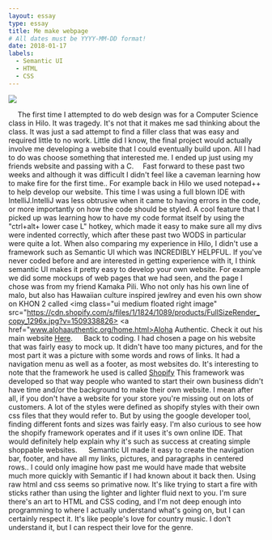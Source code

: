 ```yaml
---
layout: essay
type: essay
title: Me make webpage
# All dates must be YYYY-MM-DD format!
date: 2018-01-17
labels:
  - Semantic UI
  - HTML
  - CSS
---
```

<img class="ui centered medium image" src="https://i.ytimg.com/vi/QUk6tPE4vuI/maxresdefault.jpg">
  
 &emsp; The first time I attempted to do web design was for a Computer Science class in Hilo. It was tragedy. It's not that it makes me sad thinking about the class. It was just a sad attempt to find a filler class that was easy and required little to no work. Little did I know, the final project would actually involve me developing a website that I could eventually build upon. All I had to do was choose something that interested me. I ended up just using my friends website and passing with a C. 
&emsp;Fast forward to these past two weeks and although it was difficult I didn't feel like a caveman learning how to make fire for the first time.. For example back in Hilo we used notepad++ to help develop our website. This time I was using a full blown IDE with IntelliJ.IntelliJ was less obtrusive when it came to having errors in the code, or more importantly on how the code should be styled. A cool feature that I picked up was learning how to have my code format itself by using the "ctrl+alt+ lower case L" hotkey, which made it easy to make sure all my divs were indented correctly, which after these past two WODS in particular were quite a lot. When also comparing my experience in Hilo, I didn't use a framework such as Semantic UI which was INCREDIBLY HELPFUL. If you've never coded before and are interested in getting experience with it, I think semantic UI makes it pretty easy to develop your own website. For example we did some mockups of web pages that we had seen, and the page I chose was from my friend Kamaka Pili. Who not only has his own line of malo, but also has Hawaiian culture inspired jewlrey and even his own show on KHON 2 called 
<img class="ui medium floated right image" src="https://cdn.shopify.com/s/files/1/1824/1089/products/FullSizeRender_copy_1296x.jpg?v=1509338826>
  <a href="www.alohaauthentic.org/home.html>Aloha Authentic</a>. Check it out his main website <a href="https://www.kamakapili.com/">Here</a>. 
 &emsp; Back to coding. I had chosen a page on his website that was fairly easy to mock up. It didn't have too many pictures, and for the most part it was a picture with some words and rows of links. It had a navigation menu as well as a footer, as most websites do. It's interesting to note that the framework he used is called <a href="https://www.shopify.com/free-trial?term=shopify&Network=Search&SiteTarget=&mt=e&adid=216105201044&adpos=1t1&CampaignId=788843419&branded_enterprise=1&BOID=brand&gclid=CjwKCAiAlL_UBRBoEiwAXKgW5-rUTRgJDFFiEuaaGzI53bBZLgl8gmZ4881wQWnJwfznB2YgKINHJBoC6ywQAvD_BwE"> Shopify</a> This framework was developed so that way people who wanted to start their own business didn't have time and/or the background to make their own website. I mean after all, if you don't have a website for your store you're missing out on lots of customers. A lot of the styles were defined as shopify styles with their own css files that they would refer to. But by using the google developer tool, finding different fonts and sizes was fairly easy. I'm also curious to see how the shopify framework operates and if it uses it's own online IDE. That would definitely help explain why it's such as success at creating simple shoppable websites.
 &emsp;  Semantic UI made it easy to create the navigation bar, footer, and have all my links, pictures, and paragraphs in centered rows.. I could only imagine how past me would have made that website much more quickly with Semantic if I had known about it back then. Using raw html and css seems so primative now. It's like trying to start a fire with sticks rather than using the lighter and lighter fluid next to you. I'm sure there's an art to HTML and CSS coding, and I'm not deep enough into programming to where I actually understand what's going on, but I can certainly respect it. It's like people's love for country music. I don't understand it, but I can respect their love for the genre. 
